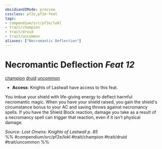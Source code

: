 ```yaml
---
obsidianUIMode: preview
cssclass: pf2e,pf2e-feat
tags:
- compendium/src/pf2e/lokl
- trait/champion
- trait/druid
- trait/uncommon
aliases: ["Necromantic Deflection"]
---
```

# Necromantic Deflection  *Feat 12*  
[champion](../../Rules/traits/champion.md)  [druid](../../Rules/traits/druid.md)  [uncommon](../../Rules/traits/uncommon.md)  

- **Access**: Knights of Lastwall have access to this feat.

You imbue your shield with life-giving energy to deflect harmful necromantic magic. When you have your shield raised, you gain the shield's circumstance bonus to your AC and saving throws against necromancy spells. If you have the Shield Block reaction, damage you take as a result of a necromancy spell can trigger that reaction, even if it isn't physical damage.

*Source: Lost Omens: Knights of Lastwall p. 85*  
%% #compendium/src/pf2e/lokl #trait/champion #trait/druid #trait/uncommon %%
